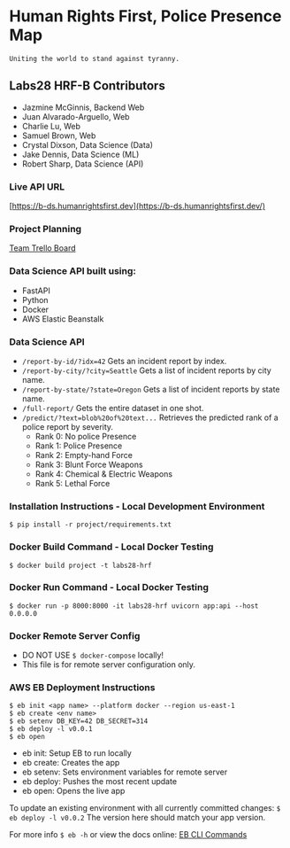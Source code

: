 # Human Rights First, Police Presence Map

    Uniting the world to stand against tyranny.

## Labs28 HRF-B Contributors
- Jazmine McGinnis, Backend Web
- Juan Alvarado-Arguello, Web
- Charlie Lu, Web
- Samuel Brown, Web
- Crystal Dixson, Data Science (Data)
- Jake Dennis, Data Science (ML)
- Robert Sharp, Data Science (API)

### Live API URL
[https://b-ds.humanrightsfirst.dev](https://b-ds.humanrightsfirst.dev/)

### Project Planning
[Team Trello Board](https://trello.com/b/AOaJaAQK/team-b-labs28)

### Data Science API built using:
- FastAPI
- Python
- Docker
- AWS Elastic Beanstalk

### Data Science API
- `/report-by-id/?idx=42` Gets an incident report by index.
- `/report-by-city/?city=Seattle` Gets a list of incident reports by city name.
- `/report-by-state/?state=Oregon` Gets a list of incident reports by state name.
- `/full-report/` Gets the entire dataset in one shot.
- `/predict/?text=blob%20of%20text...` Retrieves the predicted rank of a police report by severity.
    - Rank 0: No police Presence
    - Rank 1: Police Presence
    - Rank 2: Empty-hand Force
    - Rank 3: Blunt Force Weapons
    - Rank 4: Chemical & Electric Weapons
    - Rank 5: Lethal Force

### Installation Instructions - Local Development Environment
`$ pip install -r project/requirements.txt`

### Docker Build Command - Local Docker Testing
`$ docker build project -t labs28-hrf`

### Docker Run Command - Local Docker Testing
`$ docker run -p 8000:8000 -it labs28-hrf uvicorn app:api --host 0.0.0.0`

### Docker Remote Server Config
- DO NOT USE `$ docker-compose` locally!
- This file is for remote server configuration only.

### AWS EB Deployment Instructions
```
$ eb init <app name> --platform docker --region us-east-1
$ eb create <env name>
$ eb setenv DB_KEY=42 DB_SECRET=314
$ eb deploy -l v0.0.1
$ eb open
```
- eb init: Setup EB to run locally
- eb create: Creates the app
- eb setenv: Sets environment variables for remote server
- eb deploy: Pushes the most recent update
- eb open: Opens the live app

To update an existing environment with all currently committed changes:
`$ eb deploy -l v0.0.2` The version here should match your app version.

For more info `$ eb -h` or view the docs online: [EB CLI Commands](https://docs.aws.amazon.com/elasticbeanstalk/latest/dg/eb3-cmd-commands.html)
